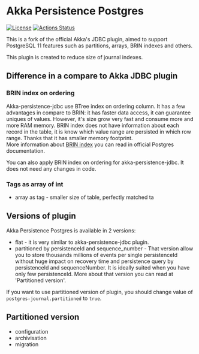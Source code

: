 # Akka Persistence Postgres

[![License](https://img.shields.io/:license-Apache%202-red.svg)](https://www.apache.org/licenses/LICENSE-2.0.txt)
[![Actions Status](https://github.com/SwissBorg/akka-persistence-postgres/workflows/Scala%20CI/badge.svg)](https://github.com/SwissBorg/akka-persistence-postgres/actions)

This is a fork of the official Akka's JDBC plugin, aimed to support PostgreSQL 11 features such as partitions, arrays, BRIN indexes and others.

This plugin is created to reduce size of journal indexes.  

## Difference in a compare to Akka JDBC plugin

### BRIN index on ordering
Akka-persistence-jdbc use BTree index on ordering column. It has a few advantages in compare to BRIN: 
it has faster data access, it can guarantee uniques of values. However, it's size grow very fast and consume more and more RAM memory.
BRIN index does not have information about each record in the table, it is know which value range are persisted in which row range.
Thanks that it has smaller memory footprint.   
More information about [BRIN index](https://www.postgresql.org/docs/11/brin-intro.html) you can read in official Postgres documentation.   

You can also apply BRIN index on ordering for akka-persistence-jdbc. It does not need any changes in code.

### Tags as array of int
* array as tag - smaller size of table, perfectly matched ta

## Versions of plugin

Akka Persistence Postgres is available in 2 versions:
* flat - it is very similar to akka-persistence-jdbc plugin.
* partitioned by persistenceId and sequence_number - That version allow you to store thousands millions of events 
per single persistenceId without huge impact on recovery time and persistence query by persistenceId and sequenceNumber.
It is ideally suited when you have only few persistenceId. More about that version you can read at 'Partitioned version'.   

If you want to use partitioned version of plugin, you should change value of `postgres-journal.partitioned` to `true`.

## Partitioned version

* configuration
* archivisation
* migration

